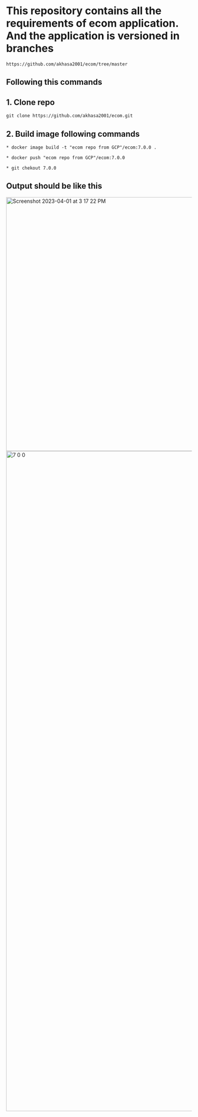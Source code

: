 # This repository contains all the requirements of ecom application. And the application is versioned in branches
```
https://github.com/akhasa2001/ecom/tree/master
```
## Following this commands 
 ## 1. Clone repo
 ```
 git clone https://github.com/akhasa2001/ecom.git
 ```

 ## 2. Build image following commands
 ```
 * docker image build -t "ecom repo from GCP"/ecom:7.0.0 .

 * docker push "ecom repo from GCP"/ecom:7.0.0 

 * git chekout 7.0.0
 ```
 ## Output should be like this
 <img width="689" alt="Screenshot 2023-04-01 at 3 17 22 PM" src="https://user-images.githubusercontent.com/80778542/229955711-2ea1ec12-ebcf-4f58-bb1e-edbc0774ea28.png">
 
 <img width="1792" alt="7 0 0" src="https://github.com/akhasa2001/ecom/assets/80778542/d4cdb292-cbf6-49cb-ba9c-5a75ca5e6593">

 
